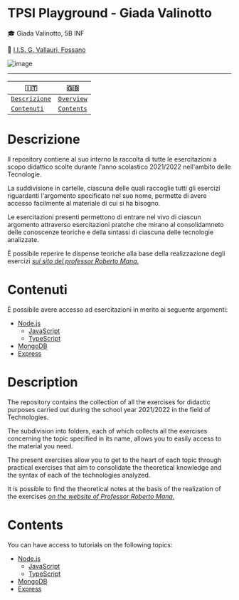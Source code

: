 # TPSI Playground - Giada Valinotto

:mortar_board: Giada Valinotto, 5B INF 

:school: [I.I.S. G. Vallauri, Fossano](http://www.vallauri.edu/public/ita/pagina.asp)


![image](https://user-images.githubusercontent.com/62563624/139274082-d3a35c5a-eb6f-47c7-97e1-40948ac97320.png)

--------------------------------------------------------

| :it:      | :uk: |
| ----------- | ----------- |
| [`Descrizione`](#Descrizione) |[`Overview`](#Overview)|
|[`Contenuti`](#Contenuti)| [`Contents`](#Contents) |

# Descrizione
<p> Il repository contiene al suo interno la raccolta di tutte le esercitazioni a scopo didattico scolte durante l'anno scolastico 2021/2022 nell'ambito delle Tecnologie. </p> 
<p>La suddivisione in cartelle, ciascuna delle quali raccoglie tutti gli esercizi riguardanti l'argomento specificato nel suo nome, permette di avere accesso facilmente al materiale di cui si ha bisogno. </p> 
<p> Le esercitazioni presenti permettono di entrare nel vivo di ciascun argomento attraverso esercitazioni pratche che mirano al consolidamneto delle conoscenze teoriche e della sintassi di ciascuna
delle tecnologie analizzate. </p>
<p> È possibile reperire le dispense teoriche alla base della realizzazione degli esercizi  <a href="http://robertomana.it/" target="_blank"> <i> sul sito del professor Roberto Mana. </i></a></p>

# Contenuti
<p> È possibile avere accesso ad esercitazioni in merito ai seguente argomenti: </p> 

- [Node.js](https://github.com/vallauri-ict/tpsi-playground-Giada-Valinotto-1/tree/main/Node.js)
    - [JavaScript](https://github.com/vallauri-ict/tpsi-playground-Giada-Valinotto-1/tree/main/Node.js/JavaScript)
    -  [TypeScript](https://github.com/vallauri-ict/tpsi-playground-Giada-Valinotto-1/tree/main/Node.js/TypeScript)
- [MongoDB](https://github.com/vallauri-ict/tpsi-playground-Giada-Valinotto-1/tree/main/MongoDB)
- [Express](https://github.com/vallauri-ict/tpsi-playground-Giada-Valinotto-1/tree/main/Express)


# Description
<p> The repository contains the collection of all the exercises for didactic purposes carried out during the school year 2021/2022 in the field of Technologies. </p>
<p> The subdivision into folders, each of which collects all the exercises concerning the topic specified in its name, allows you to easily access to the material you need. </p>
<p> The present exercises allow you to get to the heart of each topic through practical exercises that aim to consolidate the theoretical knowledge and the syntax of each
of the technologies analyzed. </p>
<p> It is possible to find the theoretical notes at the basis of the realization of the exercises <a href="http://robertomana.it/" target="_blank"> <i> on the website of Professor Roberto Mana. </i> </a> </p>

# Contents
<p> You can have access to tutorials on the following topics: </p>

- [Node.js](https://github.com/vallauri-ict/tpsi-playground-Giada-Valinotto-1/tree/main/Node.js)
    - [JavaScript](https://github.com/vallauri-ict/tpsi-playground-Giada-Valinotto-1/tree/main/Node.js/JavaScript)
    - [TypeScript](https://github.com/vallauri-ict/tpsi-playground-Giada-Valinotto-1/tree/main/Node.js/TypeScript)
- [MongoDB](https://github.com/vallauri-ict/tpsi-playground-Giada-Valinotto-1/tree/main/MongoDB)
- [Express](https://github.com/vallauri-ict/tpsi-playground-Giada-Valinotto-1/tree/main/Express)
